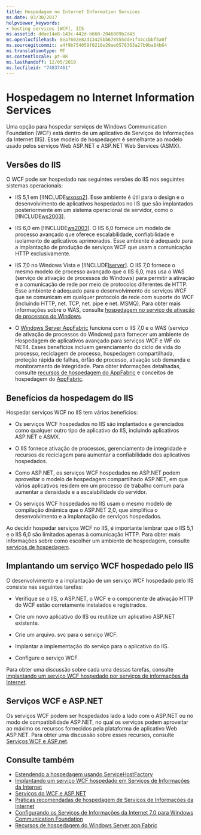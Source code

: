 ```yaml
---
title: Hospedagem no Internet Information Services
ms.date: 03/30/2017
helpviewer_keywords:
- hosting services [WCF], IIS
ms.assetid: ddae14e8-143c-442d-b660-2046809b2d43
ms.openlocfilehash: 8ea7602e82d13425bb678555dde1f44ccbbf5a0f
ms.sourcegitcommit: a4f9b754059f0210e29ae0578363a27b9ba84b64
ms.translationtype: MT
ms.contentlocale: pt-BR
ms.lasthandoff: 12/05/2019
ms.locfileid: "74837461"
---
```

# <a name="hosting-in-internet-information-services"></a>Hospedagem no Internet Information Services
Uma opção para hospedar serviços de Windows Communication Foundation (WCF) está dentro de um aplicativo de Serviços de Informações da Internet (IIS). Esse modelo de hospedagem é semelhante ao modelo usado pelos serviços Web ASP.NET e ASP.NET Web Services (ASMX).  
  
## <a name="versions-of-iis"></a>Versões do IIS  
 O WCF pode ser hospedado nas seguintes versões do IIS nos seguintes sistemas operacionais:  
  
- IIS 5,1 em [!INCLUDE[wxpsp2](../../../../includes/wxpsp2-md.md)]. Esse ambiente é útil para o design e o desenvolvimento de aplicativos hospedados no IIS que são implantados posteriormente em um sistema operacional de servidor, como o [!INCLUDE[ws2003](../../../../includes/ws2003-md.md)].  
  
- IIS 6,0 em [!INCLUDE[ws2003](../../../../includes/ws2003-md.md)]. O IIS 6,0 fornece um modelo de processo avançado que oferece escalabilidade, confiabilidade e isolamento de aplicativos aprimorados. Esse ambiente é adequado para a implantação de produção de serviços WCF que usam a comunicação HTTP exclusivamente.  
  
- IIS 7,0 no Windows Vista e [!INCLUDE[lserver](../../../../includes/lserver-md.md)]. O IIS 7,0 fornece o mesmo modelo de processo avançado que o IIS 6,0, mas usa o WAS (serviço de ativação de processos do Windows) para permitir a ativação e a comunicação de rede por meio de protocolos diferentes de HTTP. Esse ambiente é adequado para o desenvolvimento de serviços WCF que se comunicam em qualquer protocolo de rede com suporte do WCF (incluindo HTTP, net. TCP, net. pipe e net. MSMQ). Para obter mais informações sobre o WAS, consulte [hospedagem no serviço de ativação de processos do Windows](../../../../docs/framework/wcf/feature-details/hosting-in-windows-process-activation-service.md).  
  
- O [Windows Server AppFabric](https://go.microsoft.com/fwlink/?LinkId=196496) funciona com o IIS 7,0 e o WAS (serviço de ativação de processos do Windows) para fornecer um ambiente de Hospedagem de aplicativos avançado para serviços WCF e WF do NET4. Esses benefícios incluem gerenciamento do ciclo de vida do processo, reciclagem de processo, hospedagem compartilhada, proteção rápida de falhas, órfão de processo, ativação sob demanda e monitoramento de integridade. Para obter informações detalhadas, consulte [recursos de hospedagem do AppFabric](https://go.microsoft.com/fwlink/?LinkId=196494) e conceitos de hospedagem do [AppFabric](https://go.microsoft.com/fwlink/?LinkId=196495).  
  
## <a name="benefits-of-iis-hosting"></a>Benefícios da hospedagem do IIS  
 Hospedar serviços WCF no IIS tem vários benefícios:  
  
- Os serviços WCF hospedados no IIS são implantados e gerenciados como qualquer outro tipo de aplicativo do IIS, incluindo aplicativos ASP.NET e ASMX.  
  
- O IIS fornece ativação de processos, gerenciamento de integridade e recursos de reciclagem para aumentar a confiabilidade dos aplicativos hospedados.  
  
- Como ASP.NET, os serviços WCF hospedados no ASP.NET podem aproveitar o modelo de hospedagem compartilhado ASP.NET, em que vários aplicativos residem em um processo de trabalho comum para aumentar a densidade e a escalabilidade do servidor.  
  
- Os serviços WCF hospedados no IIS usam o mesmo modelo de compilação dinâmica que o ASP.NET 2,0, que simplifica o desenvolvimento e a implantação de serviços hospedados.  
  
 Ao decidir hospedar serviços WCF no IIS, é importante lembrar que o IIS 5,1 e o IIS 6,0 são limitados apenas à comunicação HTTP. Para obter mais informações sobre como escolher um ambiente de hospedagem, consulte [serviços de hospedagem](../../../../docs/framework/wcf/hosting-services.md).  
  
## <a name="deploying-an-iis-hosted-wcf-service"></a>Implantando um serviço WCF hospedado pelo IIS  
 O desenvolvimento e a implantação de um serviço WCF hospedado pelo IIS consiste nas seguintes tarefas:  
  
- Verifique se o IIS, o ASP.NET, o WCF e o componente de ativação HTTP do WCF estão corretamente instalados e registrados.  
  
- Crie um novo aplicativo do IIS ou reutilize um aplicativo ASP.NET existente.  
  
- Crie um arquivo. svc para o serviço WCF.  
  
- Implantar a implementação do serviço para o aplicativo do IIS.  
  
- Configure o serviço WCF.  
  
 Para obter uma discussão sobre cada uma dessas tarefas, consulte [implantando um serviço WCF hospedado por serviços de informações da Internet](../../../../docs/framework/wcf/feature-details/deploying-an-internet-information-services-hosted-wcf-service.md).  
  
## <a name="wcf-services-and-aspnet"></a>Serviços WCF e ASP.NET  
 Os serviços WCF podem ser hospedados lado a lado com o ASP.NET ou no modo de compatibilidade ASP.NET, no qual os serviços podem aproveitar ao máximo os recursos fornecidos pela plataforma de aplicativo Web ASP.NET. Para obter uma discussão sobre esses recursos, consulte [Serviços WCF e ASP.net](../../../../docs/framework/wcf/feature-details/wcf-services-and-aspnet.md).  
  
## <a name="see-also"></a>Consulte também

- [Estendendo a hospedagem usando ServiceHostFactory](../../../../docs/framework/wcf/extending/extending-hosting-using-servicehostfactory.md)
- [Implantando um serviço WCF hospedado em Serviços de Informações da Internet](../../../../docs/framework/wcf/feature-details/deploying-an-internet-information-services-hosted-wcf-service.md)
- [Serviços do WCF e ASP.NET](../../../../docs/framework/wcf/feature-details/wcf-services-and-aspnet.md)
- [Práticas recomendadas de hospedagem de Serviços de Informações da Internet](../../../../docs/framework/wcf/feature-details/internet-information-services-hosting-best-practices.md)
- [Configurando os Serviços de Informações da Internet 7.0 para Windows Communication Foundation](../../../../docs/framework/wcf/feature-details/configuring-iis-for-wcf.md)
- [Recursos de hospedagem do Windows Server app Fabric](https://go.microsoft.com/fwlink/?LinkId=201276)
